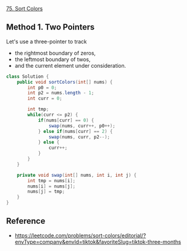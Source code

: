 [75. Sort Colors](https://leetcode.com/problems/sort-colors/)


## Method 1. Two Pointers
Let's use a three-pointer to track 
* the rightmost boundary of zeros, 
* the leftmost boundary of twos, 
* and the current element under consideration.
```java
class Solution {
    public void sortColors(int[] nums) {
        int p0 = 0;
        int p2 = nums.length - 1;
        int curr = 0;

        int tmp;
        while(curr <= p2) {
            if(nums[curr] == 0) {
                swap(nums, curr++, p0++);
            } else if(nums[curr] == 2) {
                swap(nums, curr, p2--);
            } else {
                curr++;
            }
        }
    }

    private void swap(int[] nums, int i, int j) {
        int tmp = nums[i];
        nums[i] = nums[j];
        nums[j] = tmp;
    }
}
```


## Reference
* https://leetcode.com/problems/sort-colors/editorial/?envType=company&envId=tiktok&favoriteSlug=tiktok-three-months

